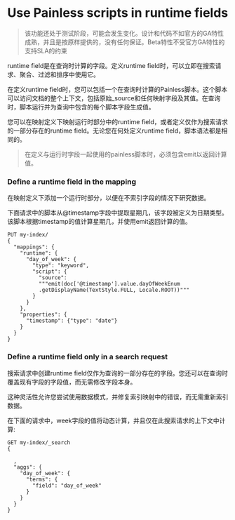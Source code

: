 # Use Painless scripts in runtime fields

> 该功能还处于测试阶段，可能会发生变化。设计和代码不如官方的GA特性成熟，并且是按原样提供的，没有任何保证。Beta特性不受官方GA特性的支持SLA的约束

runtime field是在查询时计算的字段。定义runtime field时，可以立即在搜索请求、聚合、过滤和排序中使用它。

在定义runtime field时，您可以包括一个在查询时计算的Painless脚本。这个脚本可以访问文档的整个上下文，包括原始_source和任何映射字段及其值。在查询时，脚本运行并为查询中包含的每个脚本字段生成值。

您可以在映射定义下映射运行时部分中的runtime field，或者定义仅作为搜索请求的一部分存在的runtime field。无论您在何处定义runtime field，脚本语法都是相同的。

> 在定义与运行时字段一起使用的painless脚本时，必须包含emit以返回计算值。



### Define a runtime field in the mapping

在映射定义下添加一个运行时部分，以便在不索引字段的情况下研究数据。

下面请求中的脚本从@timestamp字段中提取星期几，该字段被定义为日期类型。该脚本根据timestamp的值计算星期几，并使用emit返回计算的值。

```console
PUT my-index/
{
  "mappings": {
    "runtime": {
      "day_of_week": {
        "type": "keyword",
        "script": {
          "source":
          """emit(doc['@timestamp'].value.dayOfWeekEnum
          .getDisplayName(TextStyle.FULL, Locale.ROOT))"""
        }
      }
    },
    "properties": {
      "timestamp": {"type": "date"}
    }
  }
}
```



### Define a runtime field only in a search request

搜索请求中创建runtime field仅作为查询的一部分存在的字段。您还可以在查询时覆盖现有字段的字段值，而无需修改字段本身。

这种灵活性允许您尝试使用数据模式，并修复索引映射中的错误，而无需重新索引数据。

在下面的请求中，week字段的值将动态计算，并且仅在此搜索请求的上下文中计算:

```console
GET my-index/_search
{
  
  ,
  "aggs": {
    "day_of_week": {
      "terms": {
        "field": "day_of_week"
      }
    }
  }
}
```

